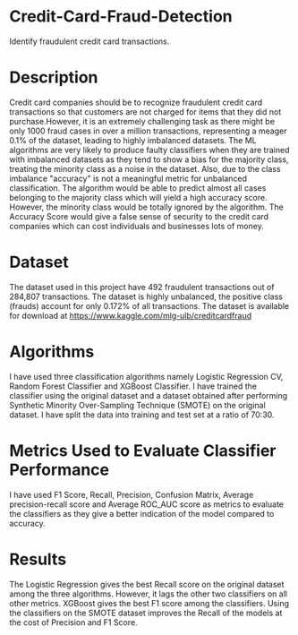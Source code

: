 # Credit-Card-Fraud-Detection
Identify fraudulent credit card transactions.

# Description 
Credit card companies should be to recognize fraudulent credit card transactions so that customers are not charged for items that they did not purchase.However, it is an extremely challenging task as there might be only 1000 fraud cases in over a million transactions, representing a meager 0.1% of the dataset, leading to highly imbalanced datasets. The ML algorithms are very likely to produce faulty classifiers when they are trained with imbalanced datasets as they tend to show a bias for the majority class, treating the minority class as a noise in the dataset. Also, due to the class imbalance "accuracy" is not a meaningful metric for unbalanced classification. The algorithm would be able to predict almost all cases belonging to the majority class which will yield a high accuracy score. However, the minority class would be totally ignored by the algorithm. The Accuracy Score would give a false sense of security to the credit card companies which can cost individuals and businesses lots of money. 

# Dataset
The dataset used in this project have 492 fraudulent transactions out of 284,807 transactions. The dataset is highly unbalanced, the positive class (frauds) account for only 0.172% of all transactions. The dataset is available for download at https://www.kaggle.com/mlg-ulb/creditcardfraud

# Algorithms
I have used three classification algorithms namely Logistic Regression CV, Random Forest Classifier and XGBoost Classifier. I have trained the classifier using the original dataset and a dataset obtained after performing Synthetic Minority Over-Sampling Technique (SMOTE) on the original dataset. I have split the data into training and test set at a ratio of 70:30. 

# Metrics Used to Evaluate Classifier Performance
I have used F1 Score, Recall, Precision, Confusion Matrix, Average precision-recall score and Average ROC_AUC score as metrics to evaluate the classifiers as they give a better indication of the model compared to accuracy.

# Results
The Logistic Regression gives the best Recall score on the original dataset among the three algorithms. However, it lags the other two classifiers on all other metrics. XGBoost gives the best F1 score among the classifiers.
Using the classifiers on the SMOTE dataset improves the Recall of the models at the cost of Precision and F1 Score.
